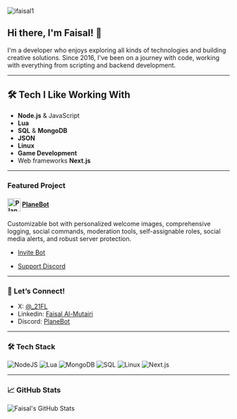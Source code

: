 <p align="left"> <img src="https://komarev.com/ghpvc/?username=iFaisal1&label=Profile%20views&color=737cbb&style=flat-square" alt="ifaisal1" /> </p>

## Hi there, I'm Faisal! 👋

I'm a developer who enjoys exploring all kinds of technologies and building creative solutions. Since 2016, I've been on a journey with code, working with everything from scripting and backend development.

---

## 🛠️ Tech I Like Working With

- **Node.js** & JavaScript
- **Lua**
- **SQL** & **MongoDB**
- **JSON**
- **Linux**
- **Game Development** 
- Web frameworks **Next.js**

---

###  Featured Project

#### <img src="https://planebot.xyz/_next/image?url=%2FPlaneBot.jpg&w=48&q=75" width="30" alt="PlaneBot Logo" align="center" />  [PlaneBot](https://planebot.xyz)
Customizable bot with personalized welcome images, comprehensive logging, social commands, moderation tools, self-assignable roles, social media alerts, and robust server protection.
- [Invite Bot](https://discord.com/oauth2/authorize?client_id=1363159489208914184&permissions=8&scope=bot)

- [ Support Discord](https://discord.gg/planebot) 
---

### 💬 Let’s Connect!

- X: [@_21FL](https://x.com/_21FL)
- Linkedin: [Faisal Al-Mutairi](https://www.linkedin.com/in/faisal-al-mutairi-a56890250)
- Discord: [PlaneBot](https://discord.gg/planebot)

---

### 🛠️ Tech Stack

![NodeJS](https://img.shields.io/badge/-Node.js-333?style=flat&logo=node.js)
![Lua](https://img.shields.io/badge/-Lua-333?style=flat&logo=lua)
![MongoDB](https://img.shields.io/badge/-MongoDB-333?style=flat&logo=mongodb)
![SQL](https://img.shields.io/badge/-SQL-333?style=flat&logo=mysql)
![Linux](https://img.shields.io/badge/-Linux-333?style=flat&logo=linux)
![Next.js](https://img.shields.io/badge/-Next.js-333?style=flat&logo=next.js)

---

### 📈 GitHub Stats

![Faisal's GitHub Stats](https://github-readme-stats.vercel.app/api?username=iFaisal1&show_icons=true&theme=radical)

 

